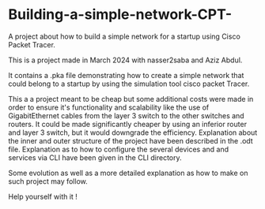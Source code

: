 # Building-a-simple-network-CPT-
A project about how to build a simple network for a startup using Cisco Packet Tracer.


This is a project made in March 2024 with nasser2saba and Aziz Abdul.

It contains a .pka file demonstrating how to create a simple network that could belong to a startup by using the simulation tool cisco packet Tracer.

This a a project meant to be cheap but some additional costs were made in order to ensure it's functionality and scalability like the use of GigabitEthernet cables from the layer 3 switch to the other switches and routers. It could be made significantly cheaper by using an inferior router and layer 3 switch, but it would downgrade the efficiency.
Explanation about the inner and outer structure of the project have been described in the .odt file.
Explanation as to how to configure the several devices and and services via CLI have been given in the CLI directory.

Some evolution as well as a more detailed explanation as how to make on such project may follow.

Help yourself with it !
